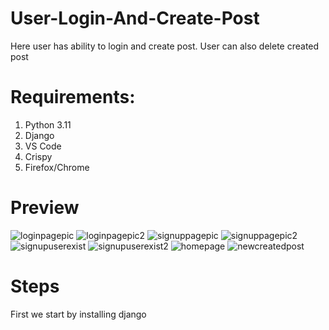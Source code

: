 # User-Login-And-Create-Post
Here user has ability to login and create post. User can also delete created post

# Requirements:
1. Python 3.11
2. Django
3. VS Code
4. Crispy
5. Firefox/Chrome

# Preview
![loginpagepic](https://user-images.githubusercontent.com/115457672/229160521-ebea040f-5b35-4a86-a0ba-888a7b53df7e.jpg)
![loginpagepic2](https://user-images.githubusercontent.com/115457672/229160537-e71a2c49-6be0-45ff-9d27-0c164584ac8c.jpg)
![signuppagepic](https://user-images.githubusercontent.com/115457672/229160824-d0aba606-e094-44bd-97fb-dbc8cf6a38aa.jpg)
![signuppagepic2](https://user-images.githubusercontent.com/115457672/229161058-37a47e9c-e7a3-401b-9aa4-f7304f36ddef.jpg)
![signupuserexist](https://user-images.githubusercontent.com/115457672/229166548-93519086-442d-42ff-b8f8-d66278881ace.jpg)
![signupuserexist2](https://user-images.githubusercontent.com/115457672/229166640-2b38102e-7d32-4d10-aef9-170c9fa643b4.jpg)
![homepage](https://user-images.githubusercontent.com/115457672/229166658-67f016cc-575b-4227-b8cd-ae331a27512d.jpg)
![newcreatedpost](https://user-images.githubusercontent.com/115457672/229166692-546ea9e2-4daf-4045-b4ca-dccc2a533a1a.jpg)

# Steps


First we start by installing django

